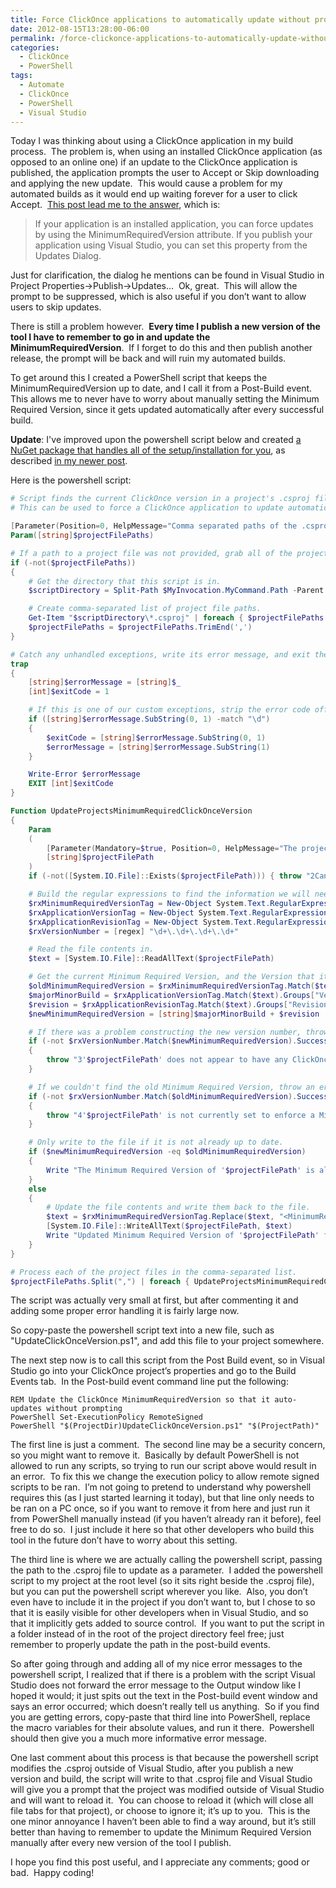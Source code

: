 ```yaml
---
title: Force ClickOnce applications to automatically update without prompting user - Automatically update MinimumRequiredVersion using PowerShell
date: 2012-08-15T13:28:00-06:00
permalink: /force-clickonce-applications-to-automatically-update-without-prompting-user-automatically-update-minimumrequiredversion-using-powershell/
categories:
  - ClickOnce
  - PowerShell
tags:
  - Automate
  - ClickOnce
  - PowerShell
  - Visual Studio
---
```


Today I was thinking about using a ClickOnce application in my build process.  The problem is, when using an installed ClickOnce application (as opposed to an online one) if an update to the ClickOnce application is published, the application prompts the user to Accept or Skip downloading and applying the new update.  This would cause a problem for my automated builds as it would end up waiting forever for a user to click Accept.  [This post lead me to the answer](http://stackoverflow.com/questions/1638066/clickonce-skip-asking-for-update-or-fail-lauch-if-skip-is-selected), which is:

> If your application is an installed application, you can force updates by using the MinimumRequiredVersion attribute. If you publish your application using Visual Studio, you can set this property from the Updates Dialog.

Just for clarification, the dialog he mentions can be found in Visual Studio in Project Properties->Publish->Updates...  Ok, great.  This will allow the prompt to be suppressed, which is also useful if you don’t want to allow users to skip updates.

There is still a problem however.  __Every time I publish a new version of the tool I have to remember to go in and update the MinimumRequiredVersion__.  If I forget to do this and then publish another release, the prompt will be back and will ruin my automated builds.

To get around this I created a PowerShell script that keeps the MinimumRequiredVersion up to date, and I call it from a Post-Build event.  This allows me to never have to worry about manually setting the Minimum Required Version, since it gets updated automatically after every successful build.

__Update__: I've improved upon the powershell script below and created [a NuGet package that handles all of the setup/installation for you](https://nuget.org/packages/AutoUpdateProjectsMinimumRequiredClickOnceVersion), as described [in my newer post](http://dans-blog.azurewebsites.net/?p=175).

Here is the powershell script:

```powershell
# Script finds the current ClickOnce version in a project's .csproj file, and updates the MinimumRequiredVersion to be this same version.
# This can be used to force a ClickOnce application to update automatically without prompting the user.

[Parameter(Position=0, HelpMessage="Comma separated paths of the .csproj files to process")]
Param([string]$projectFilePaths)

# If a path to a project file was not provided, grab all of the project files in the same directory as this script.
if (-not($projectFilePaths))
{
	# Get the directory that this script is in.
	$scriptDirectory = Split-Path $MyInvocation.MyCommand.Path -Parent

	# Create comma-separated list of project file paths.
	Get-Item "$scriptDirectory\*.csproj" | foreach { $projectFilePaths += "$_,"}
	$projectFilePaths = $projectFilePaths.TrimEnd(',')
}

# Catch any unhandled exceptions, write its error message, and exit the process with a non-zero error code to indicate failure.
trap
{
	[string]$errorMessage = [string]$_
	[int]$exitCode = 1

	# If this is one of our custom exceptions, strip the error code off of the front.
	if ([string]$errorMessage.SubString(0, 1) -match "\d")
	{
		$exitCode = [string]$errorMessage.SubString(0, 1)
		$errorMessage = [string]$errorMessage.SubString(1)
	}

	Write-Error $errorMessage
	EXIT [int]$exitCode
}

Function UpdateProjectsMinimumRequiredClickOnceVersion
{
	Param
	(
		[Parameter(Mandatory=$true, Position=0, HelpMessage="The project file (.csproj) to update.")]
		[string]$projectFilePath
	)
	if (-not([System.IO.File]::Exists($projectFilePath))) { throw "2Cannot find project file to update at the path: '$projectFilePath'" }

	# Build the regular expressions to find the information we will need.
	$rxMinimumRequiredVersionTag = New-Object System.Text.RegularExpressions.Regex "\<MinimumRequiredVersion\>(?<Version>.*?)\</MinimumRequiredVersion\>", SingleLine
	$rxApplicationVersionTag = New-Object System.Text.RegularExpressions.Regex "\<ApplicationVersion\>(?<Version>\d+\.\d+\.\d+\.).*?\</ApplicationVersion\>", SingleLine
	$rxApplicationRevisionTag = New-Object System.Text.RegularExpressions.Regex "\<ApplicationRevision\>(?<Revision>[0-9]+)\</ApplicationRevision\>", SingleLine
	$rxVersionNumber = [regex] "\d+\.\d+\.\d+\.\d+"

	# Read the file contents in.
	$text = [System.IO.File]::ReadAllText($projectFilePath)

	# Get the current Minimum Required Version, and the Version that it should be.
	$oldMinimumRequiredVersion = $rxMinimumRequiredVersionTag.Match($text).Groups["Version"].Value
	$majorMinorBuild = $rxApplicationVersionTag.Match($text).Groups["Version"].Value
	$revision = $rxApplicationRevisionTag.Match($text).Groups["Revision"].Value
	$newMinimumRequiredVersion = [string]$majorMinorBuild + $revision

	# If there was a problem constructing the new version number, throw an error.
	if (-not $rxVersionNumber.Match($newMinimumRequiredVersion).Success)
	{
		throw "3'$projectFilePath' does not appear to have any ClickOnce deployment settings in it."
	}

	# If we couldn't find the old Minimum Required Version, throw an error.
	if (-not $rxVersionNumber.Match($oldMinimumRequiredVersion).Success)
	{
		throw "4'$projectFilePath' is not currently set to enforce a MinimumRequiredVersion. To fix this in Visual Studio go to Project Properties->Publish->Updates... and check off 'Specify a minimum required version for this application'."
	}

	# Only write to the file if it is not already up to date.
	if ($newMinimumRequiredVersion -eq $oldMinimumRequiredVersion)
	{
		Write "The Minimum Required Version of '$projectFilePath' is already up-to-date on version '$newMinimumRequiredVersion'."
	}
	else
	{
		# Update the file contents and write them back to the file.
		$text = $rxMinimumRequiredVersionTag.Replace($text, "<MinimumRequiredVersion>" + $newMinimumRequiredVersion + "</MinimumRequiredVersion>")
		[System.IO.File]::WriteAllText($projectFilePath, $text)
		Write "Updated Minimum Required Version of '$projectFilePath' from '$oldMinimumRequiredVersion' to '$newMinimumRequiredVersion'"
	}
}

# Process each of the project files in the comma-separated list.
$projectFilePaths.Split(",") | foreach { UpdateProjectsMinimumRequiredClickOnceVersion $_ }
```

The script was actually very small at first, but after commenting it and adding some proper error handling it is fairly large now.

So copy-paste the powershell script text into a new file, such as "UpdateClickOnceVersion.ps1", and add this file to your project somewhere.

The next step now is to call this script from the Post Build event, so in Visual Studio go into your ClickOnce project’s properties and go to the Build Events tab.  In the Post-build event command line put the following:

```shell
REM Update the ClickOnce MinimumRequiredVersion so that it auto-updates without prompting
PowerShell Set-ExecutionPolicy RemoteSigned
PowerShell "$(ProjectDir)UpdateClickOnceVersion.ps1" "$(ProjectPath)"
```

The first line is just a comment.  The second line may be a security concern, so you might want to remove it.  Basically by default PowerShell is not allowed to run any scripts, so trying to run our script above would result in an error.  To fix this we change the execution policy to allow remote signed scripts to be ran.  I’m not going to pretend to understand why powershell requires this (as I just started learning it today), but that line only needs to be ran on a PC once, so if you want to remove it from here and just run it from PowerShell manually instead (if you haven’t already ran it before), feel free to do so.  I just include it here so that other developers who build this tool in the future don’t have to worry about this setting.

The third line is where we are actually calling the powershell script, passing the path to the .csproj file to update as a parameter.  I added the powershell script to my project at the root level (so it sits right beside the .csproj file), but you can put the powershell script wherever you like.  Also, you don’t even have to include it in the project if you don’t want to, but I chose to so that it is easily visible for other developers when in Visual Studio, and so that it implicitly gets added to source control.  If you want to put the script in a folder instead of in the root of the project directory feel free; just remember to properly update the path in the post-build events.

So after going through and adding all of my nice error messages to the powershell script, I realized that if there is a problem with the script Visual Studio does not forward the error message to the Output window like I hoped it would; it just spits out the text in the Post-build event window and says an error occurred; which doesn’t really tell us anything.  So if you find you are getting errors, copy-paste that third line into PowerShell, replace the macro variables for their absolute values, and run it there.  Powershell should then give you a much more informative error message.

One last comment about this process is that because the powershell script modifies the .csproj outside of Visual Studio, after you publish a new version and build, the script will write to that .csproj file and Visual Studio will give you a prompt that the project was modified outside of Visual Studio and will want to reload it.  You can choose to reload it (which will close all file tabs for that project), or choose to ignore it; it’s up to you.  This is the one minor annoyance I haven’t been able to find a way around, but it’s still better than having to remember to update the Minimum Required Version manually after every new version of the tool I publish.

I hope you find this post useful, and I appreciate any comments; good or bad.  Happy coding!
